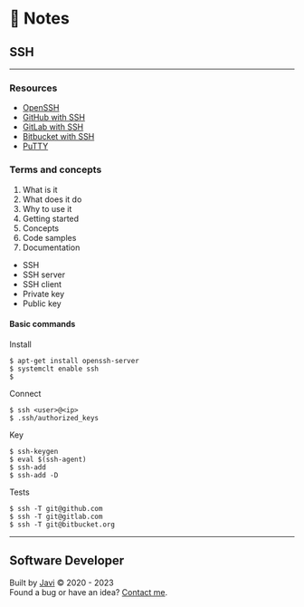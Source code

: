 # :memo: Notes
## SSH
- - -
### Resources
* [OpenSSH](https://www.openssh.com/manual.html)
* [GitHub with SSH](https://docs.github.com/en/authentication/connecting-to-github-with-ssh)
* [GitLab with SSH](https://docs.gitlab.com/ee/ssh/)
* [Bitbucket with SSH](https://support.atlassian.com/bitbucket-cloud/docs/set-up-an-ssh-key/)
* [PuTTY](https://www.putty.org/)
### Terms and concepts
1. What is it
2. What does it do
3. Why to use it
4. Getting started
5. Concepts
6. Code samples
7. Documentation
* SSH
* SSH server
* SSH client
* Private key
* Public key
#### Basic commands
Install
```
$ apt-get install openssh-server
$ systemclt enable ssh
$ 
```
Connect
```
$ ssh <user>@<ip>
$ .ssh/authorized_keys
```
Key
```
$ ssh-keygen
$ eval $(ssh-agent)
$ ssh-add
$ ssh-add -D
```
Tests
```
$ ssh -T git@github.com
$ ssh -T git@gitlab.com
$ ssh -T git@bitbucket.org
```
- - -
## Software Developer
Built by [Javi](https://javierandres.dev) :copyright: 2020 - 2023  
Found a bug or have an idea? [Contact me](https://javierandres.dev).

